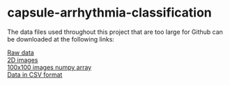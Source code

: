 # capsule-arrhythmia-classification

The data files used throughout this project that are too large for Github can be downloaded at the following links:  

   [Raw data](https://drive.google.com/file/d/1cv6z_Y2WqwIFDl097Kny0BIWPn4fyX_q/view?usp=sharing)  
   [2D images](https://storage.googleapis.com/2d-arrhythmia-images/2d-images.zip)  
   [100x100 images numpy array](https://drive.google.com/file/d/1B0BiyL9G4k3zjV025yldtZFFOwXkpPEV/view?usp=sharing)  
   [Data in CSV format](https://drive.google.com/file/d/13FCCtiJ-IQv0zFUNwJcLcoF5C3PyAxVI/view?usp=sharing)
